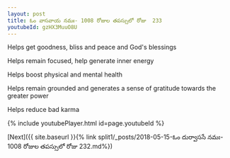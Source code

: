 ```yaml
---
layout: post
title: ఓం వాసవాయ నమః- 1008 రోజుల తపస్సులో రోజు  233
youtubeId: gzHX3MuuO8U
---
```

 
 
Helps get goodness, bliss and peace and God's blessings
 
Helps remain focused, help generate inner energy 
 
Helps boost physical and mental health 
 
Helps remain grounded and generates a sense of gratitude towards the greater power 
 
Helps reduce bad karma
 
 
 
 


{% include youtubePlayer.html id=page.youtubeId %}
 
[Next]({{ site.baseurl }}{% link  split1/_posts/2018-05-15-ఓం దుర్వాససే నమః- 1008 రోజుల తపస్సులో రోజు  232.md%})
 

